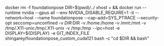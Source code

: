 docker rm -f foundationpose
DIR=$(pwd)/../
xhost +  && docker run --runtime nvidia --gpus all --env NVIDIA_DISABLE_REQUIRE=1 -it --network=host --name foundationpose  --cap-add=SYS_PTRACE --security-opt seccomp=unconfined -v $DIR:$DIR -v /home:/home -v /mnt:/mnt -v /tmp/.X11-unix:/tmp/.X11-unix -v /tmp:/tmp  --ipc=host -e DISPLAY=${DISPLAY} -e GIT_INDEX_FILE shingarey/foundationpose_custom_cuda121 bash -c "cd $DIR && bash"
